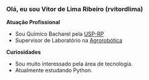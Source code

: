 ### Olá, eu sou Vitor de Lima Ribeiro (rvitordlima) 

**Atuação Profissional**
- Sou Químico Bacharel pela [USP-RP](https://quimica.ffclrp.usp.br/)
- Supervisor de Laboratório na [Agrorobótica](https://agrorobotica.com.br/)

**Curiosidades**
- Sou muito interessado pela área de tecnologia.
- Atualmente estudando Python. 
